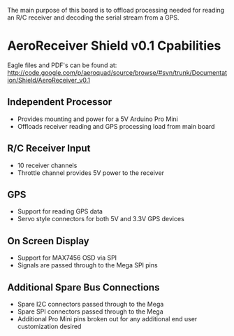The main purpose of this board is to offload processing needed for reading an R/C receiver and decoding the serial stream from a GPS.

# AeroReceiver Shield v0.1 Cpabilities #
Eagle files and PDF's can be found at: http://code.google.com/p/aeroquad/source/browse/#svn/trunk/Documentation/Shield/AeroReceiver_v0.1

## Independent Processor ##
  * Provides mounting and power for a 5V Arduino Pro Mini
  * Offloads receiver reading and GPS processing load from main board
## R/C Receiver Input ##
  * 10 receiver channels
  * Throttle channel provides 5V power to the receiver
## GPS ##
  * Support for reading GPS data
  * Servo style connectors for both 5V and 3.3V GPS devices
## On Screen Display ##
  * Support for MAX7456 OSD via SPI
  * Signals are passed through to the Mega SPI pins
## Additional Spare Bus Connections ##
  * Spare I2C connectors passed through to the Mega
  * Spare SPI connectors passed through to the Mega
  * Additional Pro Mini pins broken out for any additional end user customization desired